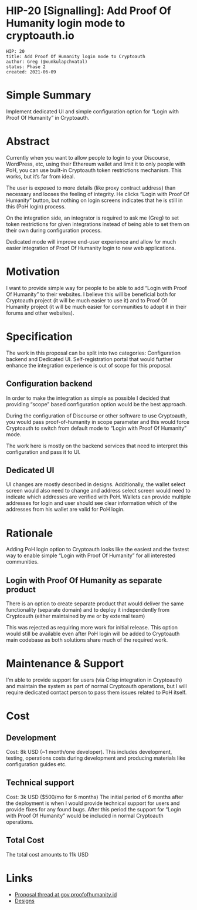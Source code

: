 # HIP-20 [Signalling]: Add Proof Of Humanity login mode to cryptoauth.io
```
HIP: 20
title: Add Proof Of Humanity login mode to Cryptoauth 
author: Greg (@xunkulapchvatal)
status: Phase 2
created: 2021-06-09
```

# Simple Summary

Implement dedicated UI and simple configuration option for “Login with Proof Of Humanity” in Cryptoauth.

# Abstract

Currently when you want to allow people to login to your Discourse, WordPress, etc, using their Ethereum wallet and limit it to only people with PoH, you can use built-in Cryptoauth token restrictions mechanism. This works, but it’s far from ideal.

The user is exposed to more details (like proxy contract address) than necessary and looses the feeling of integrity. He clicks “Login with Proof Of Humanity” button, but nothing on login screens indicates that he is still in this (PoH login) process.

On the integration side, an integrator is required to ask me (Greg) to set token restrictions for given integrations instead of being able to set them on their own during configuration process.

Dedicated mode will improve end-user experience and allow for much easier integration of Proof Of Humanity login to new web applications.

# Motivation

I want to provide simple way for people to be able to add “Login with Proof Of Humanity” to their websites. I believe this will be beneficial both for Cryptoauth project (it will be much easier to use it) and to Proof Of Humanity project (it will be much easier for communities to adopt it in their forums and other websites).

# Specification

The work in this proposal can be split into two categories: Configuration backend and Dedicated UI. Self-registration portal that would further enhance the integration experience is out of scope for this proposal.

## Configuration backend

In order to make the integration as simple as possible I decided that providing “scope” based configuration option would be the best approach.

During the configuration of Discourse or other software to use Cryptoauth, you would pass proof-of-humanity in scope parameter and this would force Cryptoauth to switch from default mode to “Login with Proof Of Humanity” mode.

The work here is mostly on the backend services that need to interpret this configuration and pass it to UI.

## Dedicated UI

UI changes are mostly described in designs.
Additionally, the wallet select screen would also need to change and address select screen would need to indicate which addresses are verified with PoH.
Wallets can provide multiple addresses for login and user should see clear information which of the addresses from his wallet are valid for PoH login.

# Rationale

Adding PoH login option to Cryptoauth looks like the easiest and the fastest way to enable simple “Login with Proof Of Humanity” for all interested communities.

## Login with Proof Of Humanity as separate product

There is an option to create separate product that would deliver the same functionality (separate domain) and to deploy it independently from Cryptoauth (either maintained by me or by external team)

This was rejected as requiring more work for initial release.
This option would still be available even after PoH login will be added to Cryptoauth main codebase as both solutions share much of the required work.

# Maintenance & Support

I’m able to provide support for users (via Crisp integration in Cryptoauth) and maintain the system as part of normal Cryptoauth operations, but I will require dedicated contact person to pass them issues related to PoH itself.

# Cost

## Development

Cost: 8k USD (~1 month/one developer).
This includes development, testing, operations costs during development and producing materials like configuration guides etc.

## Technical support

Cost: 3k USD ($500/mo for 6 months)
The initial period of 6 months after the deployment is when I would provide technical support for users and provide fixes for any found bugs. After this period the support for “Login with Proof Of Humanity” would be included in normal Cryptoauth operations.

## Total Cost

The total cost amounts to 11k USD

# Links

- [Proposal thread at gov.proofofhumanity.id](https://gov.proofofhumanity.id/t/phase-2-hip-20-add-proof-of-humanity-login-mode-to-cryptoauth-io/784)
- [Designs](https://www.figma.com/file/LCKgQFI97FdWFUvFR9XX8s/POH?node-id=2296%3A0)
